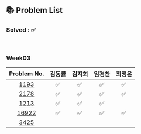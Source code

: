 ## 📚 Problem List 

### Solved : ✅

<br>

### Week03

|Problem No.|김동률|김지희|임경찬|최정온|
|:-----------:|:-----:|:----:|:----:|:----:|
|[1193](https://www.acmicpc.net/problem/1193)|✅|✅|✅|✅|
|[2178](https://www.acmicpc.net/problem/2178)|✅|✅|✅|✅|
|[1213](https://www.acmicpc.net/problem/1213)|✅|✅| ✅||
|[16922](https://www.acmicpc.net/problem/16922)|✅|✅|✅|✅|
|[3425](https://www.acmicpc.net/problem/3425)|||||

